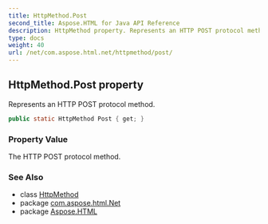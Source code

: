 ```yaml
---
title: HttpMethod.Post
second_title: Aspose.HTML for Java API Reference
description: HttpMethod property. Represents an HTTP POST protocol method
type: docs
weight: 40
url: /net/com.aspose.html.net/httpmethod/post/
---
```

## HttpMethod.Post property

Represents an HTTP POST protocol method.

```java
public static HttpMethod Post { get; }
```

### Property Value

The HTTP POST protocol method.

### See Also

* class [HttpMethod](../)
* package [com.aspose.html.Net](../../httpmethod/)
* package [Aspose.HTML](../../../)
